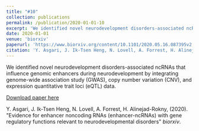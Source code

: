 ```yaml
---
title: "#10"
collection: publications
permalink: /publication/2020-01-01-10
excerpt: 'We identified novel neurodevelopment disorders-associated ncRNAs that influence genomic enhancers during neurodevelopment by integrating genome-wide association study (GWAS), copy number variation (CNV), and expression quantitative trait loci (eQTL) data.'
date: 2020-01-01
venue: 'biorxiv'
paperurl: 'https://www.biorxiv.org/content/10.1101/2020.05.16.087395v2.abstract'
citation: 'Y. Asgari, J. Ik-Tsen Heng, N. Lovell, A. Forrest, H. Alinejad-Rokny, (2020). &quot;Evidence for enhancer noncoding RNAs (enhancer-ncRNAs) with gene regulatory functions relevant to neurodevelopmental disorders&quot; <i>biorxiv</i>.'
---
```

We identified novel neurodevelopment disorders-associated ncRNAs that influence genomic enhancers during neurodevelopment by integrating genome-wide association study (GWAS), copy number variation (CNV), and expression quantitative trait loci (eQTL) data.

[Download paper here](https://www.biorxiv.org/content/10.1101/2020.05.16.087395v2.abstract)

Y. Asgari, J. Ik-Tsen Heng, N. Lovell, A. Forrest, H. Alinejad-Rokny, (2020). "Evidence for enhancer noncoding RNAs (enhancer-ncRNAs) with gene regulatory functions relevant to neurodevelopmental disorders" <i>biorxiv</i>.
